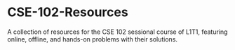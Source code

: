 # CSE-102-Resources
A collection of resources for the CSE 102 sessional course of L1T1, featuring online, offline, and hands-on problems with their solutions.

